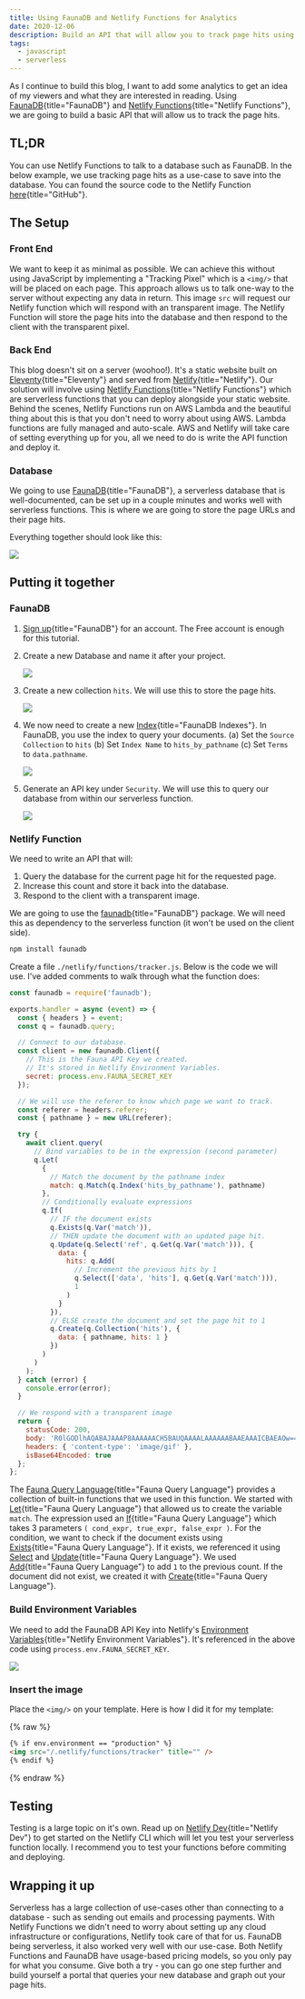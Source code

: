 ```yaml
---
title: Using FaunaDB and Netlify Functions for Analytics
date: 2020-12-06
description: Build an API that will allow you to track page hits using FaunaDB and Netlify functions.
tags:
  - javascript
  - serverless
---
```


As I continue to build this blog, I want to add some analytics to get an idea of my viewers and what they are interested in reading. Using [FaunaDB](https://fauna.com/){title="FaunaDB"} and [Netlify Functions](https://www.netlify.com/products/functions/){title="Netlify Functions"}, we are going to build a basic API that will allow us to track the page hits.

## TL;DR

You can use Netlify Functions to talk to a database such as FaunaDB. In the below example, we use tracking page hits as a use-case to save into the database. You can found the source code to the Netlify Function [here](https://github.com/petermekhaeil/petermekhaeil.com/blob/master/functions/tracker.js){title="GitHub"}.

## The Setup

### Front End

We want to keep it as minimal as possible. We can achieve this without using JavaScript by implementing a "Tracking Pixel" which is a `<img/>` that will be placed on each page. This approach allows us to talk one-way to the server without expecting any data in return. This image `src` will request our Netlify function which will respond with an transparent image. The Netlify Function will store the page hits into the database and then respond to the client with the transparent pixel.

### Back End

This blog doesn't sit on a server (woohoo!). It's a static website built on [Eleventy](https://www.11ty.dev/){title="Eleventy"} and served from [Netlify](https://netlify.app/){title="Netlify"}. Our solution will involve using [Netlify Functions](https://www.netlify.com/products/functions/){title="Netlify Functions"} which are serverless functions that you can deploy alongside your static website. Behind the scenes, Netlify Functions run on AWS Lambda and the beautiful thing about this is that you don't need to worry about using AWS. Lambda functions are fully managed and auto-scale. AWS and Netlify will take care of setting everything up for you, all we need to do is write the API function and deploy it.

### Database

We going to use [FaunaDB](https://fauna.com/){title="FaunaDB"}, a serverless database that is well-documented, can be set up in a couple minutes and works well with serverless functions. This is where we are going to store the page URLs and their page hits.

Everything together should look like this:

![](/images/uploads/analytics-1.png)

## Putting it together

### FaunaDB

1. [Sign up](https://dashboard.fauna.com/accounts/register){title="FaunaDB"} for an account. The Free account is enough for this tutorial.

2. Create a new Database and name it after your project.

   ![](/images/uploads/analytics-7.png)

3. Create a new collection `hits`. We will use this to store the page hits.

   ![](/images/uploads/analytics-3.png)

4. We now need to create a new [Index](https://docs.fauna.com/fauna/current/api/fql/indexes?lang=javascript){title="FaunaDB Indexes"}. In FaunaDB, you use the index to query your documents. (a) Set the `Source Collection` to `hits` (b) Set `Index Name` to `hits_by_pathname` (c) Set `Terms` to `data.pathname`.

   ![](/images/uploads/analytics-4.png)

5. Generate an API key under `Security`. We will use this to query our database from within our serverless function.

   ![](/images/uploads/analytics-6.png)

### Netlify Function

We need to write an API that will:

1. Query the database for the current page hit for the requested page.
2. Increase this count and store it back into the database.
3. Respond to the client with a transparent image.

We are going to use the [faunadb](https://github.com/fauna/faunadb-js){title="FaunaDB"} package. We will need this as dependency to the serverless function (it won't be used on the client side).

```bash
npm install faunadb
```

Create a file `./netlify/functions/tracker.js`. Below is the code we will use. I've added comments to walk through what the function does:

```js
const faunadb = require('faunadb');

exports.handler = async (event) => {
  const { headers } = event;
  const q = faunadb.query;

  // Connect to our database.
  const client = new faunadb.Client({
    // This is the Fauna API Key we created.
    // It's stored in Netlify Environment Variables.
    secret: process.env.FAUNA_SECRET_KEY
  });

  // We will use the referer to know which page we want to track.
  const referer = headers.referer;
  const { pathname } = new URL(referer);

  try {
    await client.query(
      // Bind variables to be in the expression (second parameter)
      q.Let(
        {
          // Match the document by the pathname index
          match: q.Match(q.Index('hits_by_pathname'), pathname)
        },
        // Conditionally evaluate expressions
        q.If(
          // IF the document exists
          q.Exists(q.Var('match')),
          // THEN update the document with an updated page hit.
          q.Update(q.Select('ref', q.Get(q.Var('match'))), {
            data: {
              hits: q.Add(
                // Increment the previous hits by 1
                q.Select(['data', 'hits'], q.Get(q.Var('match'))),
                1
              )
            }
          }),
          // ELSE create the document and set the page hit to 1
          q.Create(q.Collection('hits'), {
            data: { pathname, hits: 1 }
          })
        )
      )
    );
  } catch (error) {
    console.error(error);
  }

  // We respond with a transparent image
  return {
    statusCode: 200,
    body: 'R0lGODlhAQABAJAAAP8AAAAAACH5BAUQAAAALAAAAAABAAEAAAICBAEAOw==',
    headers: { 'content-type': 'image/gif' },
    isBase64Encoded: true
  };
};
```

The [Fauna Query Language](https://docs.fauna.com/fauna/current/api/fql/functions){title="Fauna Query Language"} provides a collection of built-in functions that we used in this function. We started with [Let](https://docs.fauna.com/fauna/current/api/fql/functions/let?lang=javascript){title="Fauna Query Language"} that allowed us to create the variable `match`. The expression used an [If](https://docs.fauna.com/fauna/current/api/fql/functions/if?lang=javascript){title="Fauna Query Language"} which takes 3 parameters `( cond_expr, true_expr, false_expr )`. For the condition, we want to check if the document exists using [Exists](https://docs.fauna.com/fauna/current/api/fql/functions/exists?lang=javascript){title="Fauna Query Language"}. If it exists, we referenced it using [Select](https://docs.fauna.com/fauna/current/api/fql/functions/select?lang=javascript) and [Update](https://docs.fauna.com/fauna/current/api/fql/functions/update?lang=javascript){title="Fauna Query Language"}. We used [Add](https://docs.fauna.com/fauna/current/api/fql/functions/add?lang=javascript){title="Fauna Query Language"} to add `1` to the previous count. If the document did not exist, we created it with [Create](https://docs.fauna.com/fauna/current/api/fql/functions/create?lang=javascript){title="Fauna Query Language"}.

### Build Environment Variables

We need to add the FaunaDB API Key into Netlify's [Environment Variables](https://docs.netlify.com/configure-builds/environment-variables/){title="Netlify Environment Variables"}. It's referenced in the above code using `process.env.FAUNA_SECRET_KEY`.

![](/images/uploads/analytics-5.png)

### Insert the image

Place the `<img/>` on your template. Here is how I did it for my template:

{% raw %}

```html
{% if env.environment == "production" %}
<img src="/.netlify/functions/tracker" title="" />
{% endif %}
```

{% endraw %}

## Testing

Testing is a large topic on it's own. Read up on [Netlify Dev](https://docs.netlify.com/cli/get-started/#get-started-with-netlify-dev){title="Netlify Dev"} to get started on the Netlify CLI which will let you test your serverless function locally. I recommend you to test your functions before commiting and deploying.

## Wrapping it up

Serverless has a large collection of use-cases other than connecting to a database - such as sending out emails and processing payments. With Netlify Functions we didn't need to worry about setting up any cloud infrastructure or configurations, Netlify took care of that for us. FaunaDB being serverless, it also worked very well with our use-case. Both Netlify Functions and FaunaDB have usage-based pricing models, so you only pay for what you consume. Give both a try - you can go one step further and build yourself a portal that queries your new database and graph out your page hits.
